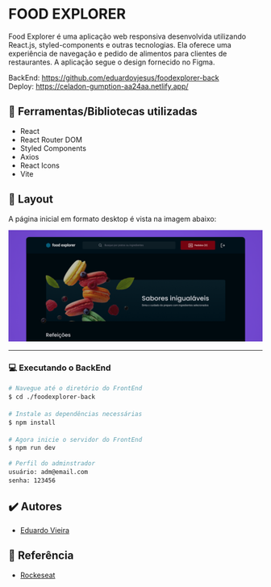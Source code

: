 # FOOD EXPLORER
Food Explorer é uma aplicação web responsiva desenvolvida utilizando React.js, styled-components e outras tecnologias. Ela oferece uma experiência de navegação e pedido de alimentos para clientes de restaurantes. A aplicação segue o design fornecido no Figma.

BackEnd: https://github.com/eduardovjesus/foodexplorer-back </br>
Deploy: https://celadon-gumption-aa24aa.netlify.app/

## 📘 Ferramentas/Bibliotecas utilizadas
- React
- React Router DOM
- Styled Components
- Axios
- React Icons
- Vite

## 🎨 Layout
A página inicial em formato desktop é vista na imagem abaixo:

![foodexplorer](./src/image/a.png)

___

### 💻 Executando o BackEnd
```bash
# Navegue até o diretório do FrontEnd
$ cd ./foodexplorer-back

# Instale as dependências necessárias
$ npm install

# Agora inicie o servidor do FrontEnd
$ npm run dev
```

```bash
# Perfil do adminstrador
usuário: adm@email.com
senha: 123456
```

## ✔️ Autores

- [Eduardo Vieira](https://github.com/eduardovjesus/)

## 📄 Referência

- [Rockeseat](https://www.rocketseat.com.br/)

